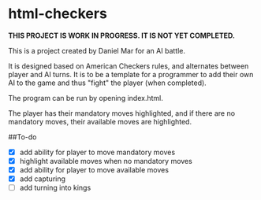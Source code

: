 # html-checkers
**THIS PROJECT IS WORK IN PROGRESS. IT IS NOT YET COMPLETED.**

This is a project created by Daniel Mar for an AI battle. 

It is designed based on American Checkers rules, and alternates between player and AI turns. It is to be a template for a programmer to add their own AI to the game and thus "fight" the player (when completed). 

The program can be run by opening index.html.

The player has their mandatory moves highlighted, and if there are no mandatory moves, their available moves are highlighted.

##To-do
- [x] add ability for player to move mandatory moves
- [x] highlight available moves when no mandatory moves
- [x] add ability for player to move available moves
- [x] add capturing
- [ ] add turning into kings
